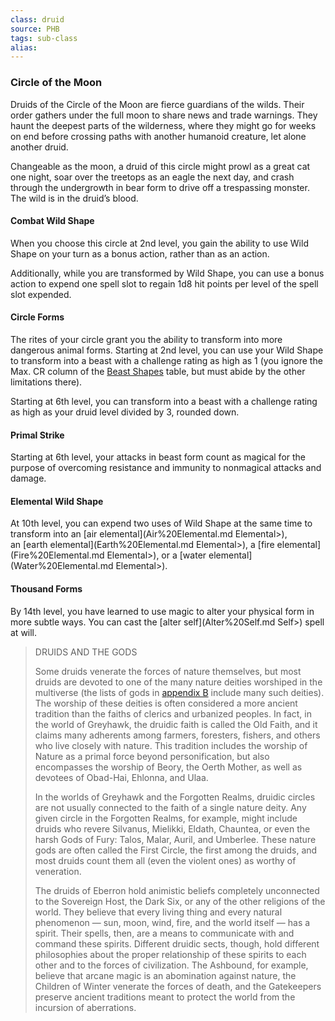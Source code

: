 ```yaml
---
class: druid
source: PHB
tags: sub-class
alias:
---
```

### Circle of the Moon

Druids of the Circle of the Moon are fierce guardians of the wilds. Their order gathers under the full moon to share news and trade warnings. They haunt the deepest parts of the wilderness, where they might go for weeks on end before crossing paths with another humanoid creature, let alone another druid.

Changeable as the moon, a druid of this circle might prowl as a great cat one night, soar over the treetops as an eagle the next day, and crash through the undergrowth in bear form to drive off a trespassing monster. The wild is in the druid’s blood.

#### Combat Wild Shape

When you choose this circle at 2nd level, you gain the ability to use Wild Shape on your turn as a bonus action, rather than as an action.

Additionally, while you are transformed by Wild Shape, you can use a bonus action to expend one spell slot to regain 1d8 hit points per level of the spell slot expended.

#### Circle Forms

The rites of your circle grant you the ability to transform into more dangerous animal forms. Starting at 2nd level, you can use your Wild Shape to transform into a beast with a challenge rating as high as 1 (you ignore the Max. CR column of the [Beast Shapes](<Druid#Beast Shapes>) table, but must abide by the other limitations there).

Starting at 6th level, you can transform into a beast with a challenge rating as high as your druid level divided by 3, rounded down.

#### Primal Strike

Starting at 6th level, your attacks in beast form count as magical for the purpose of overcoming resistance and immunity to nonmagical attacks and damage.

#### Elemental Wild Shape

At 10th level, you can expend two uses of Wild Shape at the same time to transform into an [air elemental](Air%20Elemental.md Elemental>), an [earth elemental](Earth%20Elemental.md Elemental>), a [fire elemental](Fire%20Elemental.md Elemental>), or a [water elemental](Water%20Elemental.md Elemental>).

#### Thousand Forms

By 14th level, you have learned to use magic to alter your physical form in more subtle ways. You can cast the [alter self](Alter%20Self.md Self>) spell at will.

>DRUIDS AND THE GODS
>
>Some druids venerate the forces of nature themselves, but most druids are devoted to one of the many nature deities worshiped in the multiverse (the lists of gods in [appendix B](https://www.dndbeyond.com/sources/phb/appendix-b-gods-of-the-multiverse) include many such deities). The worship of these deities is often considered a more ancient tradition than the faiths of clerics and urbanized peoples. In fact, in the world of Greyhawk, the druidic faith is called the Old Faith, and it claims many adherents among farmers, foresters, fishers, and others who live closely with nature. This tradition includes the worship of Nature as a primal force beyond personification, but also encompasses the worship of Beory, the Oerth Mother, as well as devotees of Obad-Hai, Ehlonna, and Ulaa.
>
>In the worlds of Greyhawk and the Forgotten Realms, druidic circles are not usually connected to the faith of a single nature deity. Any given circle in the Forgotten Realms, for example, might include druids who revere Silvanus, Mielikki, Eldath, Chauntea, or even the harsh Gods of Fury: Talos, Malar, Auril, and Umberlee. These nature gods are often called the First Circle, the first among the druids, and most druids count them all (even the violent ones) as worthy of veneration.
>
>The druids of Eberron hold animistic beliefs completely unconnected to the Sovereign Host, the Dark Six, or any of the other religions of the world. They believe that every living thing and every natural phenomenon — sun, moon, wind, fire, and the world itself — has a spirit. Their spells, then, are a means to communicate with and command these spirits. Different druidic sects, though, hold different philosophies about the proper relationship of these spirits to each other and to the forces of civilization. The Ashbound, for example, believe that arcane magic is an abomination against nature, the Children of Winter venerate the forces of death, and the Gatekeepers preserve ancient traditions meant to protect the world from the incursion of aberrations.